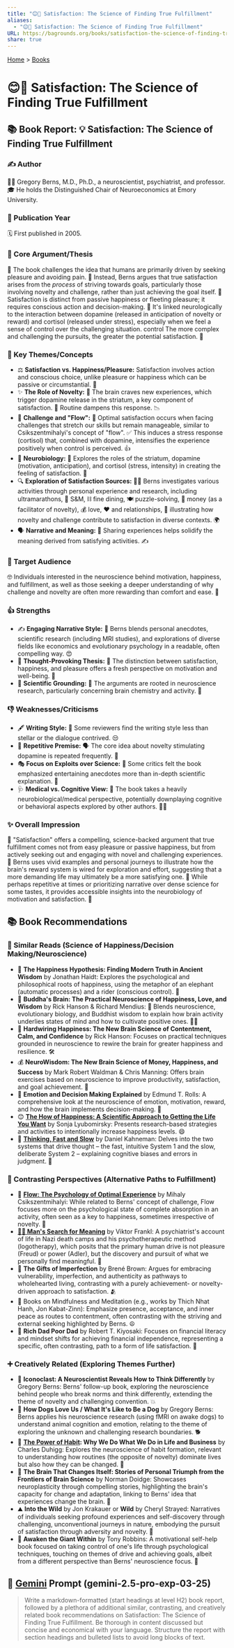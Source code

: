 ```yaml
---
title: "😊🧠 Satisfaction: The Science of Finding True Fulfillment"
aliases:
  - "😊🧠 Satisfaction: The Science of Finding True Fulfillment"
URL: https://bagrounds.org/books/satisfaction-the-science-of-finding-true-fulfillment
share: true
---
```

[Home](../index.md) > [Books](./index.md)  
# 😊🧠 Satisfaction: The Science of Finding True Fulfillment  
## 📚 Book Report: 💡 Satisfaction: The Science of Finding True Fulfillment  
  
### ✍️ Author  
🧑‍⚕️ Gregory Berns, M.D., Ph.D., a neuroscientist, psychiatrist, and professor. 🎓 He holds the Distinguished Chair of Neuroeconomics at Emory University.  
  
### 📅 Publication Year  
🗓️ First published in 2005.  
  
### 🧠 Core Argument/Thesis  
🤔 The book challenges the idea that humans are primarily driven by seeking pleasure and avoiding pain. 🙅 Instead, Berns argues that true satisfaction arises from the *process* of striving towards goals, particularly those involving novelty and challenge, rather than just achieving the goal itself. 🎯 Satisfaction is distinct from passive happiness or fleeting pleasure; it requires conscious action and decision-making. 🤹 It's linked neurologically to the interaction between dopamine (released in anticipation of novelty or reward) and cortisol (released under stress), especially when we feel a sense of control over the challenging situation. control The more complex and challenging the pursuits, the greater the potential satisfaction. 💪  
  
### 🔑 Key Themes/Concepts  
* ⚖️ **Satisfaction vs. Happiness/Pleasure:** Satisfaction involves action and conscious choice, unlike pleasure or happiness which can be passive or circumstantial. 🧘  
* ✨ **The Role of Novelty:** 🧠 The brain craves new experiences, which trigger dopamine release in the striatum, a key component of satisfaction. 🚦 Routine dampens this response. 📉  
* 🧗 **Challenge and "Flow":** 🌊 Optimal satisfaction occurs when facing challenges that stretch our skills but remain manageable, similar to Csikszentmihalyi's concept of "flow". ✅ This induces a stress response (cortisol) that, combined with dopamine, intensifies the experience positively when control is perceived. 👍  
* 🔬 **Neurobiology:** 🧠 Explores the roles of the striatum, dopamine (motivation, anticipation), and cortisol (stress, intensity) in creating the feeling of satisfaction. 🎉  
* 🔍 **Exploration of Satisfaction Sources:** 👨‍🔬 Berns investigates various activities through personal experience and research, including ultramarathons, 🏃 S&M, ⛓️ fine dining, 🍽️ puzzle-solving, 🧩 money (as a facilitator of novelty), 💰 love, ❤️ and relationships, 🤝 illustrating how novelty and challenge contribute to satisfaction in diverse contexts. 🌍  
* 🗣️ **Narrative and Meaning:** 📖 Sharing experiences helps solidify the meaning derived from satisfying activities. ✍️  
  
### 🎯 Target Audience  
🤓 Individuals interested in the neuroscience behind motivation, happiness, and fulfillment, as well as those seeking a deeper understanding of why challenge and novelty are often more rewarding than comfort and ease. 🤔  
  
### 👍 Strengths  
* ✍️ **Engaging Narrative Style:** 📖 Berns blends personal anecdotes, scientific research (including MRI studies), and explorations of diverse fields like economics and evolutionary psychology in a readable, often compelling way. 😍  
* 🤯 **Thought-Provoking Thesis:** 🤔 The distinction between satisfaction, happiness, and pleasure offers a fresh perspective on motivation and well-being. 🌱  
* 🔬 **Scientific Grounding:** 🧪 The arguments are rooted in neuroscience research, particularly concerning brain chemistry and activity. 🧠  
  
### 👎 Weaknesses/Criticisms  
* 🖋️ **Writing Style:** 📝 Some reviewers find the writing style less than stellar or the dialogue contrived. 😒  
* 🔁 **Repetitive Premise:** 🗣️ The core idea about novelty stimulating dopamine is repeated frequently. 🔄  
* 🎭 **Focus on Exploits over Science:** 🎢 Some critics felt the book emphasized entertaining anecdotes more than in-depth scientific explanation. 🔬  
* 🩺 **Medical vs. Cognitive View:** 🧠 The book takes a heavily neurobiological/medical perspective, potentially downplaying cognitive or behavioral aspects explored by other authors. 🙅‍♀️  
  
### ✨ Overall Impression  
💯 "Satisfaction" offers a compelling, science-backed argument that true fulfillment comes not from easy pleasure or passive happiness, but from actively seeking out and engaging with novel and challenging experiences. 🚀 Berns uses vivid examples and personal journeys to illustrate how the brain's reward system is wired for exploration and effort, suggesting that a more demanding life may ultimately be a more satisfying one. 💪 While perhaps repetitive at times or prioritizing narrative over dense science for some tastes, it provides accessible insights into the neurobiology of motivation and satisfaction. 🧠  
  
## 📚 Book Recommendations  
  
### 🧠 Similar Reads (Science of Happiness/Decision Making/Neuroscience)  
* 🐘 **The Happiness Hypothesis: Finding Modern Truth in Ancient Wisdom** by Jonathan Haidt: Explores the psychological and philosophical roots of happiness, using the metaphor of an elephant (automatic processes) and a rider (conscious control). 🐴  
* 🧠 **Buddha's Brain: The Practical Neuroscience of Happiness, Love, and Wisdom** by Rick Hanson & Richard Mendius: 🙏 Blends neuroscience, evolutionary biology, and Buddhist wisdom to explain how brain activity underlies states of mind and how to cultivate positive ones. 🧘‍♀️  
* 🧠 **Hardwiring Happiness: The New Brain Science of Contentment, Calm, and Confidence** by Rick Hanson: Focuses on practical techniques grounded in neuroscience to rewire the brain for greater happiness and resilience. 🛠️  
* 💰 **NeuroWisdom: The New Brain Science of Money, Happiness, and Success** by Mark Robert Waldman & Chris Manning: Offers brain exercises based on neuroscience to improve productivity, satisfaction, and goal achievement. 🎯  
* 🤔 **Emotion and Decision Making Explained** by Edmund T. Rolls: A comprehensive look at the neuroscience of emotion, motivation, reward, and how the brain implements decision-making. 🧠  
* 😊 **[The How of Happiness: A Scientific Approach to Getting the Life You Want](./the-how-of-happiness-a-scientific-approach-to-getting-the-life-you-want.md)** by Sonja Lyubomirsky: Presents research-based strategies and activities to intentionally increase happiness levels. 😄  
* 🧠 **[Thinking, Fast and Slow](./thinking-fast-and-slow.md)** by Daniel Kahneman: Delves into the two systems that drive thought – the fast, intuitive System 1 and the slow, deliberate System 2 – explaining cognitive biases and errors in judgment. 🐢  
  
### 🔄 Contrasting Perspectives (Alternative Paths to Fulfillment)  
* 🌊 **[Flow: The Psychology of Optimal Experience](./flow-the-psychology-of-optimal-experience.md)** by Mihaly Csikszentmihalyi: While related to Berns' concept of challenge, Flow focuses more on the psychological state of complete absorption in an activity, often seen as a key to happiness, sometimes irrespective of novelty. 🧘  
* **[🔦💡 Man's Search for Meaning](./mans-search-for-meaning.md)** by Viktor Frankl: A psychiatrist's account of life in Nazi death camps and his psychotherapeutic method (logotherapy), which posits that the primary human drive is not pleasure (Freud) or power (Adler), but the discovery and pursuit of what we personally find meaningful. 🌟  
* 💖 **The Gifts of Imperfection** by Brené Brown: Argues for embracing vulnerability, imperfection, and authenticity as pathways to wholehearted living, contrasting with a purely achievement- or novelty-driven approach to satisfaction. 🫂  
* 🧘 Books on Mindfulness and Meditation (e.g., works by Thich Nhat Hanh, Jon Kabat-Zinn): Emphasize presence, acceptance, and inner peace as routes to contentment, often contrasting with the striving and external seeking highlighted by Berns. ☮️  
* 💸 **Rich Dad Poor Dad** by Robert T. Kiyosaki: Focuses on financial literacy and mindset shifts for achieving financial independence, representing a specific, often contrasting, path to a form of life satisfaction. 🏦  
  
### ➕ Creatively Related (Exploring Themes Further)  
* 🧠 **Iconoclast: A Neuroscientist Reveals How to Think Differently** by Gregory Berns: Berns' follow-up book, exploring the neuroscience behind people who break norms and think differently, extending the theme of novelty and challenging convention. 💥  
* 🐶 **How Dogs Love Us / What It's Like to Be a Dog** by Gregory Berns: Berns applies his neuroscience research (using fMRI on awake dogs) to understand animal cognition and emotion, relating to the theme of exploring the unknown and challenging research boundaries. 🐕  
* 🔗 **[The Power of Habit](./the-power-of-habit.md): Why We Do What We Do in Life and Business** by Charles Duhigg: Explores the neuroscience of habit formation, relevant to understanding how routines (the opposite of novelty) dominate lives but also how they can be changed. 🔄  
* 🧠 **The Brain That Changes Itself: Stories of Personal Triumph from the Frontiers of Brain Science** by Norman Doidge: Showcases neuroplasticity through compelling stories, highlighting the brain's capacity for change and adaptation, linking to Berns' idea that experiences change the brain. 🌟  
* ⛰️ **Into the Wild** by Jon Krakauer or **Wild** by Cheryl Strayed: Narratives of individuals seeking profound experiences and self-discovery through challenging, unconventional journeys in nature, embodying the pursuit of satisfaction through adversity and novelty. 🌲  
* 💪 **Awaken the Giant Within** by Tony Robbins: A motivational self-help book focused on taking control of one's life through psychological techniques, touching on themes of drive and achieving goals, albeit from a different perspective than Berns' neuroscience focus. 🧠  
  
## 💬 [Gemini](../software/gemini.md) Prompt (gemini-2.5-pro-exp-03-25)  
> Write a markdown-formatted (start headings at level H2) book report, followed by a plethora of additional similar, contrasting, and creatively related book recommendations on Satisfaction: The Science of Finding True Fulfillment. Be thorough in content discussed but concise and economical with your language. Structure the report with section headings and bulleted lists to avoid long blocks of text.